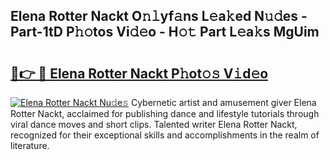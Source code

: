 ## Elena Rotter Nackt O𝚗𝚕yf𝚊ns L𝚎a𝚔ed N𝚞𝚍es - Part-1tD P𝚑𝚘tos Vi𝚍𝚎o - H𝚘𝚝 Part L𝚎a𝚔s MgUim

# <h2><a href="http://kf0iqx.oniu.top/?m=Elena+Rotter+Nackt">🔗👉 🔴 Elena Rotter Nackt P𝚑ot𝚘𝚜 V𝚒d𝚎o</a></h2>

[![Elena Rotter Nackt Nu𝚍e𝚜](https://i.imgur.com/0qMVB7G.gif)](http://kf0iqx.oniu.top/?m=Elena+Rotter+Nackt)
Cybernetic artist and amusement giver Elena Rotter Nackt, acclaimed for publishing dance and lifestyle tutorials through viral dance moves and short clips. Talented writer Elena Rotter Nackt, recognized for their exceptional skills and accomplishments in the realm of literature.  

